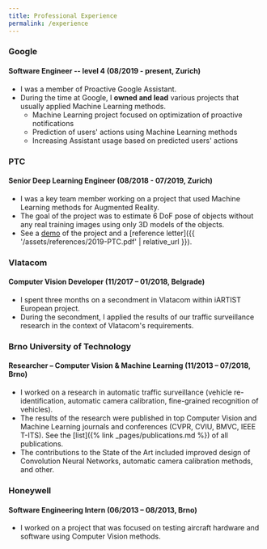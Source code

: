 ```yaml
---
title: Professional Experience
permalink: /experience
---
```


### Google
#### Software Engineer -- level 4 <span class="time-span">(08/2019 - present, Zurich)</span>
 - I was a member of Proactive Google Assistant.
 - During the time at Google, I **owned and lead** various projects that usually applied Machine Learning methods.
    - Machine Learning project focused on optimization of proactive notifications
    - Prediction of users' actions using Machine Learning methods
    - Increasing Assistant usage based on predicted users' actions

### PTC
#### Senior Deep Learning Engineer <span class="time-span">(08/2018 - 07/2019, Zurich)</span>
   - I was a key team member working on a project that used Machine Learning methods for Augmented Reality. 
   - The goal of the project was to estimate 6 DoF pose of objects without any real training images using only 3D models of the objects.
   - See a [demo](https://youtu.be/GU7x_cQ7m2w) of the project and a [reference letter]({{ '/assets/references/2019-PTC.pdf' | relative_url }}).  

### Vlatacom
#### Computer Vision Developer <span class="time-span">(11/2017 – 01/2018, Belgrade)</span>
   - I spent three months on a secondment in Vlatacom within iARTIST European project.
   - During the secondment, I applied the results of our traffic surveillance research in the context of Vlatacom's requirements.

### Brno University of Technology
#### Researcher – Computer Vision & Machine Learning <span class="time-span">(11/2013 – 07/2018, Brno)</span> 
   - I worked on a research in automatic traffic surveillance (vehicle re-identification, automatic camera calibration, fine-grained recognition of vehicles). 
   - The results of the research were published in top Computer Vision and Machine Learning journals and conferences (CVPR, CVIU, BMVC, IEEE T-ITS). See the [list]({% link _pages/publications.md %}) of all publications. 
   - The contributions to the State of the Art included improved design of Convolution Neural Networks, automatic camera calibration methods, and other.

### Honeywell
#### Software Engineering Intern <span class="time-span">(06/2013 – 08/2013, Brno)</span>
   - I worked on a project that was focused on testing aircraft hardware and software using Computer Vision methods.
 

